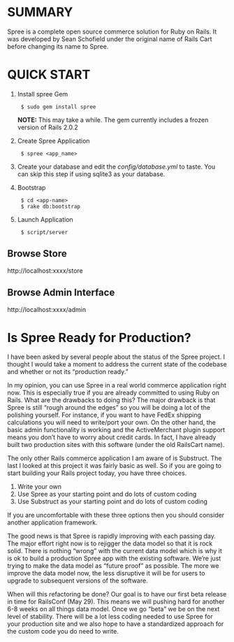 SUMMARY
=======

Spree is a complete open source commerce solution for Ruby on Rails.
It was developed by Sean Schofield under the original name of Rails
Cart before changing its name to Spree.

QUICK START
===========

1. Install spree Gem

        $ sudo gem install spree

    **NOTE:** This may take a while. The gem currently includes a
      frozen version of Rails 2.0.2

2. Create Spree Application

        $ spree <app_name>

3. Create your database and edit the _config/database.yml_ to taste. You
can skip this step if using sqlite3 as your database.

4. Bootstrap

        $ cd <app-name>
        $ rake db:bootstrap

5. Launch Application

        $ script/server

Browse Store
------------

http://localhost:xxxx/store

Browse Admin Interface
----------------------

http://localhost:xxxx/admin

Is Spree Ready for Production?
==============================

I have been asked by several people about the status of the Spree
project. I thought I would take a moment to address the current state
of the codebase and whether or not its “production ready.”

In my opinion, you can use Spree in a real world commerce application
right now. This is especially true if you are already committed to
using Ruby on Rails. What are the drawbacks to doing this? The major
drawback is that Spree is still “rough around the edges” so you will
be doing a lot of the polishing yourself. For instance, if you want to
have FedEx shipping calculations you will need to write/port your own.
On the other hand, the basic admin functionality is working and the
ActiveMerchant plugin support means you don’t have to worry about
credit cards. In fact, I have already built two production sites with
this software (under the old RailsCart name).

The only other Rails commerce application I am aware of is Substruct.
The last I looked at this project it was fairly basic as well. So if
you are going to start building your Rails project today, you have
three choices.

1. Write your own
2. Use Spree as your starting point and do lots of custom coding
3. Use Substruct as your starting point and do lots of custom coding

If you are uncomfortable with these three options then you should
consider another application framework.

The good news is that Spree is rapidly improving with each passing
day. The major effort right now is to rejigger the data model so that
it is rock solid. There is nothing “wrong” with the current data model
which is why it is ok to build a production Spree app with the
existing software. We’re just trying to make the data model as “future
proof” as possible. The more we improve the data model now, the less
disruptive it will be for users to upgrade to subsequent versions of
the software.

When will this refactoring be done? Our goal is to have our first beta
release in time for RailsConf (May 29). This means we will pushing
hard for another 6-8 weeks on all things data model. Once we go “beta”
we be on the next level of stability. There will be a lot less coding
needed to use Spree for your production site and we also hope to have
a standardized approach for the custom code you do need to write.
